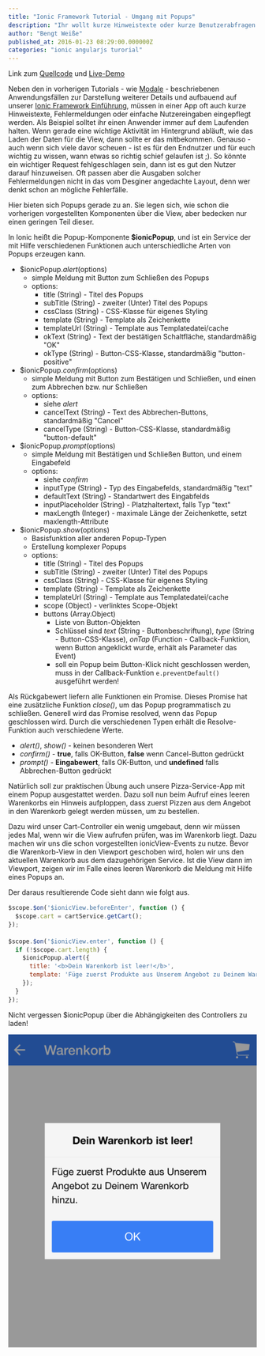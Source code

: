 ```yaml
---
title: "Ionic Framework Tutorial - Umgang mit Popups"
description: "Ihr wollt kurze Hinweistexte oder kurze Benutzerabfragen in eurer Ionic-App? Dann erfahrt ihr hier alles über Popups und deren Nutzung in Ionic."
author: "Bengt Weiße"
published_at: 2016-01-23 08:29:00.000000Z
categories: "ionic angularjs turorial"
---
```


Link zum [Quellcode](https://github.com/angularjs-de/ionic-tutorial/tree/master/12-Popups) und [Live-Demo](https://angularjs-de.github.io/ionic-tutorial/12-Popups/#/order)

Neben den in vorherigen Tutorials - wie [Modale](/artikel/ionic-tutorial-deutsch-modals/) - beschriebenen Anwendungsfällen zur Darstellung weiterer Details und aufbauend auf unserer [Ionic Framework Einführung](/artikel/ionic-tutorial-deutsch/), müssen in einer App oft auch kurze Hinweistexte, Fehlermeldungen oder einfache Nutzereingaben eingepflegt werden. Als Beispiel solltet ihr einen Anwender immer auf dem Laufenden halten. Wenn gerade eine wichtige Aktivität im Hintergrund abläuft, wie das Laden der Daten für die View, dann sollte er das mitbekommen. Genauso - auch wenn sich viele davor scheuen - ist es für den Endnutzer und für euch wichtig zu wissen, wann etwas so richtig schief gelaufen ist ;). So könnte ein wichtiger Request fehlgeschlagen sein, dann ist es gut den Nutzer darauf hinzuweisen. Oft passen aber die Ausgaben solcher Fehlermeldungen nicht in das vom Desginer angedachte Layout, denn wer denkt schon an mögliche Fehlerfälle.

Hier bieten sich Popups gerade zu an. Sie legen sich, wie schon die vorherigen vorgestellten Komponenten über die View, aber bedecken nur einen geringen Teil dieser.

In Ionic heißt die Popup-Komponente **$ionicPopup**, und ist ein Service der mit Hilfe verschiedenen Funktionen auch unterschiedliche Arten von Popups erzeugen kann.

 - $ionicPopup.*alert*(options)
   - simple Meldung mit Button zum Schließen des Popups
   - options:
     - title (String) - Titel des Popups
     - subTitle (String) - zweiter (Unter) Titel des Popups
     - cssClass (String) - CSS-Klasse für eigenes Styling
     - template (String) - Template als Zeichenkette
     - templateUrl (String) - Template aus Templatedatei/cache
     - okText (String) - Text der bestätigen Schaltfläche, standardmäßig "OK"
     - okType (String) - Button-CSS-Klasse, standardmäßig "button-positive"
 - $ionicPopup.*confirm*(options)
   - simple Meldung mit Button zum Bestätigen und Schließen, und einen zum Abbrechen bzw. nur Schließen
   - options:
     - siehe *alert*
     - cancelText (String) - Text des Abbrechen-Buttons, standardmäßig "Cancel"
     - cancelType (String) - Button-CSS-Klasse, standardmäßig "button-default"
 - $ionicPopup.*prompt*(options)
   - simple Meldung mit Bestätigen und Schließen Button, und einem Eingabefeld
   - options:
     - siehe *confirm*
     - inputType (String) - Typ des Eingabefelds, standardmäßig "text"
     - defaultText (String) - Standartwert des Eingabfelds
     - inputPlaceholder (String) - Platzhaltertext, falls Typ "text"
     - maxLength (Integer) - maximale Länge der Zeichenkette, setzt maxlength-Attribute
 - $ionicPopup.*show*(options)
   - Basisfunktion aller anderen Popup-Typen
   - Erstellung komplexer Popups
   - options:
     - title (String) - Titel des Popups
     - subTitle (String) - zweiter (Unter) Titel des Popups
     - cssClass (String) - CSS-Klasse für eigenes Styling
     - template (String) - Template als Zeichenkette
     - templateUrl (String) - Template aus Templatedatei/cache
     - scope (Object) - verlinktes Scope-Objekt
     - buttons (Array.Object)
       - Liste von Button-Objekten
       - Schlüssel sind *text* (String - Buttonbeschriftung), *type* (String - Button-CSS-Klasse), *onTap* (Function - Callback-Funktion, wenn Button angeklickt wurde, erhält als Parameter das Event)
       - soll ein Popup beim Button-Klick nicht geschlossen werden, muss in der Callback-Funktion `e.preventDefault()` ausgeführt werden!

Als Rückgabewert liefern alle Funktionen ein Promise. Dieses Promise hat eine zusätzliche Funktion *close()*, um das Popup programmatisch zu schließen. Generell wird das Promise resolved, wenn das Popup geschlossen wird. Durch die verschiedenen Typen erhält die Resolve-Funktion auch verschiedene Werte.

 - *alert()*, *show()* - keinen besonderen Wert
 - *confirm()* - **true**, falls OK-Button, **false** wenn Cancel-Button gedrückt
 - *prompt()* - **Eingabewert**, falls OK-Button, und **undefined** falls Abbrechen-Button gedrückt

Natürlich soll zur praktischen Übung auch unsere Pizza-Service-App mit einem Popup ausgestattet werden. Dazu soll nun beim Aufruf eines leeren Warenkorbs ein Hinweis aufploppen, dass zuerst Pizzen aus dem Angebot in den Warenkorb gelegt werden müssen, um zu bestellen.

Dazu wird unser Cart-Controller ein wenig umgebaut, denn wir müssen jedes Mal, wenn wir die View aufrufen prüfen, was im Warenkorb liegt. Dazu machen wir uns die schon vorgestellten ionicView-Events zu nutze. Bevor die Warenkorb-View in den Viewport geschoben wird, holen wir uns den aktuellen Warenkorb aus dem dazugehörigen Service. Ist die View dann im Viewport, zeigen wir im Falle eines leeren Warenkorb die Meldung mit Hilfe eines Popups an.

Der daraus resultierende Code sieht dann wie folgt aus.

```javascript
$scope.$on('$ionicView.beforeEnter', function () {
  $scope.cart = cartService.getCart();
});

$scope.$on('$ionicView.enter', function () {
  if (!$scope.cart.length) {
    $ionicPopup.alert({
      title: '<b>Dein Warenkorb ist leer!</b>',
      template: 'Füge zuerst Produkte aus Unserem Angebot zu Deinem Warenkorb hinzu.'
    });
  }
});
```

Nicht vergessen $ionicPopup über die Abhängigkeiten des Controllers zu laden!

![Bild](medium_ionic-popups.png)
